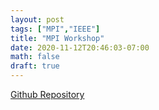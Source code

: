 ```yaml
---
layout: post
tags: ["MPI","IEEE"]
title: "MPI Workshop"
date: 2020-11-12T20:46:03-07:00
math: false
draft: true
---
```

[Github Repository](https://github.com/ValenYamamoto/IEEE_MPI_Workshop)

